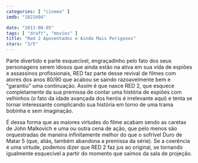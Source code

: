 ```yaml
---
categories: [ "cinema" ]
imdb: "1821694"

date: "2013-08-05"
tags: [ "draft", "movies" ]
title: "Red 2 Aposentados e Ainda Mais Perigosos"
stars: "3/5"
---
```

Parte divertido e parte esquecível, engraçadinho pelo fato dos seus personagens serem idosos que ainda estão na ativa em sua vida de espiões e assassinos profissionais, RED faz parte desse revival de filmes com atores dos anos 80/90 que acabou se saindo razoavelmente bem e "garantiu" uma continuação. Assim é que nasce RED 2, que esquece completamente da sua premissa de contar uma história de espiões com velhinhos (o fato da idade avançada dos heróis é irrelevante aqui) e tenta se tornar interessante complicando sua história em torno de uma trama bobinha e sem imaginação.

É dessa forma que as maiores virtudes do filme acabam sendo as caretas de John Malkovich e uma ou outra cena de ação, que pelo menos são orquestradas de maneira infinitamente melhor do que o sofrível Duro de Matar 5 (que, aliás, também abandona a premissa da série). Se a coerência é uma virtude, podemos dizer que RED 2 faz jus ao original, se tornando igualmente esquecível a partir do momento que saímos da sala de projeção.

